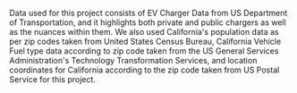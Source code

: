 Data used for this project consists of EV Charger Data from US Department of Transportation, and it highlights both private and public chargers as well as the nuances within them.
We also used California's population data as per zip codes taken from United States Census Bureau, California Vehicle Fuel type data according to zip code taken from the US General Services Administration's Technology Transformation Services, and location coordinates for California according to the zip code taken from US Postal Service for this project.
